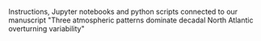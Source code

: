 Instructions, Jupyter notebooks and python scripts connected to our manuscript "Three atmospheric patterns dominate decadal North Atlantic overturning variability"
